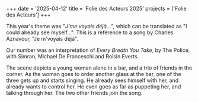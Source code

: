 +++
date = '2025-04-12'
title = 'Folie des Acteurs 2025'
projects = ['Folie des Acteurs']
+++

This year's theme was "*J'me voyais déjà...*", which can be translated as "I could already see myself...".
This is a reference to a song by Charles Aznavour, "Je m'voyais déjà".

Our number was an interpretation of *Every Breath You Take*, by The Police, with Simran, Michael De Franceschi and Roisin Everts.

The scene depicts a young woman alone in a bar, and a trio of friends in the corner. As the woman goes to order another glass at the bar, one of the three gets up and starts singing. He already sees himself with her, and already wants to control her. He even goes as far as puppeting her, and talking through her. The two other friends join the song.

